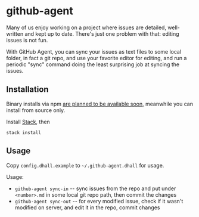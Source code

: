 # github-agent

Many of us enjoy working on a project where issues are detailed,
well-written and kept up to date. There's just one problem with that:
editing issues is not fun.

With GitHub Agent, you can sync your issues as text files to some
local folder, in fact a git repo, and use your favorite editor for
editing, and run a periodic "sync" command doing the least surprising
job at syncing the issues.

## Installation

Binary installs via npm [are planned to be available soon](https://github.com/k-bx/github-agent/issues/5), meanwhile you can install from source only.

Install [Stack](https://haskellstack.org), then

```
stack install
```

## Usage

Copy `config.dhall.example` to `~/.github-agent.dhall` for usage.

Usage:

- `github-agent sync-in` -- sync issues from the repo and put under
  `<number>.md` in some local git repo path, then commit the changes
- `github-agent sync-out` -- for every modified issue, check if it
  wasn't modified on server, and edit it in the repo, commit changes
